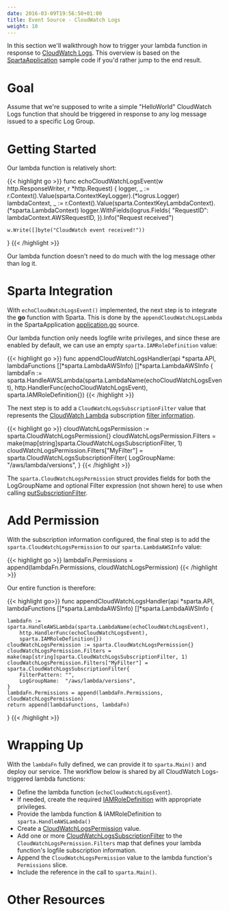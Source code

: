 ```yaml
---
date: 2016-03-09T19:56:50+01:00
title: Event Source - CloudWatch Logs
weight: 10
---
```

In this section we'll walkthrough how to trigger your lambda function in response to  [CloudWatch Logs](https://aws.amazon.com/blogs/aws/new-cloudwatch-events-track-and-respond-to-changes-to-your-aws-resources/).  This overview is based on the [SpartaApplication](https://github.com/mweagle/SpartaApplication) sample code if you'd rather jump to the end result.

# Goal

Assume that we're supposed to write a simple "HelloWorld" CloudWatch Logs function that should be triggered in response to any log message issued to a specific Log Group.

# Getting Started

Our lambda function is relatively short:

{{< highlight go >}}
func echoCloudWatchLogsEvent(w http.ResponseWriter, r *http.Request) {
	logger, _ := r.Context().Value(sparta.ContextKeyLogger).(*logrus.Logger)
	lambdaContext, _ := r.Context().Value(sparta.ContextKeyLambdaContext).(*sparta.LambdaContext)
	logger.WithFields(logrus.Fields{
		"RequestID": lambdaContext.AWSRequestID,
	}).Info("Request received")

	w.Write([]byte("CloudWatch event received!"))
}
{{< /highlight >}}

Our lambda function doesn't need to do much with the log message other than log it.

# Sparta Integration

With `echoCloudWatchLogsEvent()` implemented, the next step is to integrate the **go** function with Sparta.  This is done by the `appendCloudWatchLogsLambda` in the SpartaApplication [application.go](https://github.com/mweagle/SpartaApplication/blob/master/application.go) source.

Our lambda function only needs logfile write privileges, and since these are enabled by default, we can use an empty `sparta.IAMRoleDefinition` value:

{{< highlight go >}}
func appendCloudWatchLogsHandler(api *sparta.API,
	lambdaFunctions []*sparta.LambdaAWSInfo) []*sparta.LambdaAWSInfo {
	lambdaFn := sparta.HandleAWSLambda(sparta.LambdaName(echoCloudWatchLogsEvent),
		http.HandlerFunc(echoCloudWatchLogsEvent),
		sparta.IAMRoleDefinition{})
{{< /highlight >}}

The next step is to add a `CloudWatchLogsSubscriptionFilter` value that represents the [CloudWatch Lambda](http://docs.aws.amazon.com/AmazonCloudWatch/latest/DeveloperGuide/Subscriptions.html#LambdaFunctionExample) subscription [filter information](http://docs.aws.amazon.com/AmazonCloudWatch/latest/DeveloperGuide/CreateSubscriptionFilter.html).

{{< highlight go >}}
cloudWatchLogsPermission := sparta.CloudWatchLogsPermission{}
cloudWatchLogsPermission.Filters = make(map[string]sparta.CloudWatchLogsSubscriptionFilter, 1)
cloudWatchLogsPermission.Filters["MyFilter"] = sparta.CloudWatchLogsSubscriptionFilter{
  LogGroupName: "/aws/lambda/versions",
}
{{< /highlight >}}

The `sparta.CloudWatchLogsPermission` struct provides fields for both the LogGroupName and optional Filter expression (not shown here) to use when calling [putSubscriptionFilter](http://docs.aws.amazon.com/AWSJavaScriptSDK/latest/AWS/CloudWatchLogs.html#putSubscriptionFilter-property).

  # Add Permission

  With the subscription information configured, the final step is to add the `sparta.CloudWatchLogsPermission` to our `sparta.LambdaAWSInfo` value:

{{< highlight go >}}
lambdaFn.Permissions = append(lambdaFn.Permissions, cloudWatchLogsPermission)
{{< /highlight >}}

Our entire function is therefore:

{{< highlight go>}}
func appendCloudWatchLogsHandler(api *sparta.API,
	lambdaFunctions []*sparta.LambdaAWSInfo) []*sparta.LambdaAWSInfo {

	lambdaFn := sparta.HandleAWSLambda(sparta.LambdaName(echoCloudWatchLogsEvent),
		http.HandlerFunc(echoCloudWatchLogsEvent),
		sparta.IAMRoleDefinition{})
	cloudWatchLogsPermission := sparta.CloudWatchLogsPermission{}
	cloudWatchLogsPermission.Filters = make(map[string]sparta.CloudWatchLogsSubscriptionFilter, 1)
	cloudWatchLogsPermission.Filters["MyFilter"] = sparta.CloudWatchLogsSubscriptionFilter{
		FilterPattern: "",
		LogGroupName:  "/aws/lambda/versions",
	}
	lambdaFn.Permissions = append(lambdaFn.Permissions, cloudWatchLogsPermission)
	return append(lambdaFunctions, lambdaFn)
}
{{< /highlight >}}

# Wrapping Up

With the `lambdaFn` fully defined, we can provide it to `sparta.Main()` and deploy our service.  The workflow below is shared by all CloudWatch Logs-triggered lambda functions:

  * Define the lambda function (`echoCloudWatchLogsEvent`).
  * If needed, create the required [IAMRoleDefinition](https://godoc.org/github.com/mweagle/Sparta*IAMRoleDefinition) with appropriate privileges.
  * Provide the lambda function & IAMRoleDefinition to `sparta.HandleAWSLambda()`
  * Create a [CloudWatchLogsPermission](https://godoc.org/github.com/mweagle/Sparta#CloudWatchLogsPermission) value.
  * Add one or more [CloudWatchLogsSubscriptionFilter](https://godoc.org/github.com/mweagle/Sparta#CloudWatchLogsSubscriptionFilter) to the `CloudWatchLogsPermission.Filters` map that defines your lambda function's logfile subscription information.
  * Append the `CloudWatchLogsPermission` value to the lambda function's `Permissions` slice.
  * Include the reference in the call to `sparta.Main()`.

# Other Resources
